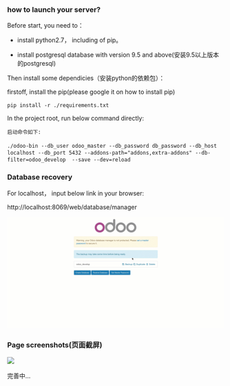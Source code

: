 ### how to launch your server?

Before start, you need to：

* install python2.7， including of pip。

* install postgresql database with version 9.5 and above(安装9.5以上版本的postgresql)

Then install some dependicies（安装python的依赖包）：

firstoff, install the pip(please google it on how to install pip)

```
pip install -r ./requirements.txt
```

In the project root, run below command directly:

```
启动命令如下:

./odoo-bin --db_user odoo_master --db_password db_password --db_host localhost --db_port 5432 --addons-path="addons,extra-addons" --db-filter=odoo_develop  --save --dev=reload
```

### Database recovery

For localhost， input below link in your browser:

http://localhost:8069/web/database/manager

![](https://github.com/rmrfself/odoo-sample/blob/master/odoo-how-to-recover-db.gif)

### Page screenshots(页面截屏)

![](https://github.com/rmrfself/odoo-sample/blob/master/2018-11-13_23-18-52.gif)

完善中...




